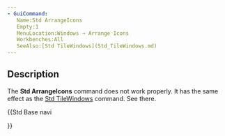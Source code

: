 ```yaml
---
- GuiCommand:
   Name:Std ArrangeIcons
   Empty:1
   MenuLocation:Windows → Arrange Icons
   Workbenches:All
   SeeAlso:[Std TileWindows](Std_TileWindows.md)
---
```


## Description

The **Std ArrangeIcons** command does not work properly. It has the same effect as the [Std TileWindows](Std_TileWindows.md) command. See there.





{{Std Base navi

}}  
